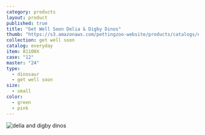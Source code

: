 ```yaml
---
category: products
layout: product
published: true
title: "Get Well Soon Delia & Digby Dinos"
thumb: "https://s3.amazonaws.com/pettingzoo-website/products/catalogs/everyday/Product+Images/digbyDeliaDinos.jpg"
collection: get well soon
catalog: everyday
item: 81100X
case: "12"
master: "24"
type: 
  - dinosaur
  - get well soon
size: 
  - small
color: 
  - green
  - pink
---
```


![delia and digby dinos](https://s3.amazonaws.com/pettingzoo-website/products/catalogs/everyday/Product+Images/digbyDeliaDinos.jpg)